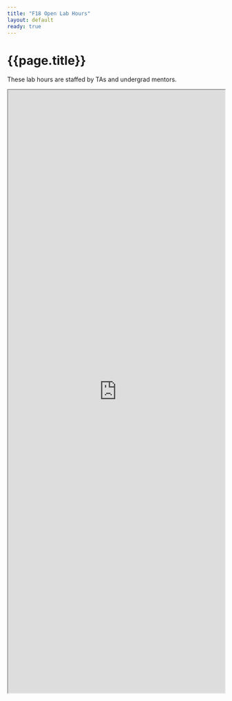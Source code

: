 ```yaml
---
title: "F18 Open Lab Hours"
layout: default
ready: true
---
```


# {{page.title}}

<style>
iframe { width: 100%; height: 1400px; overflow: scroll; }  
</style>

These lab hours are staffed by TAs and undergrad mentors.   

<iframe src="https://docs.google.com/spreadsheets/d/e/2PACX-1vQ3AMeu0ck21GhrlDlSSZorioDhMA1cl3FDspwWKAeDVCD6ju8HwG_gUNUZo5ZiouuS2ZZRFIEalOoo/pubhtml?gid=1515972452&amp;single=true&amp;widget=true&amp;headers=false"></iframe>
